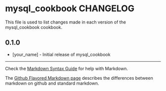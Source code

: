 mysql_cookbook CHANGELOG
========================

This file is used to list changes made in each version of the mysql_cookbook cookbook.

0.1.0
-----
- [your_name] - Initial release of mysql_cookbook

- - -
Check the [Markdown Syntax Guide](http://daringfireball.net/projects/markdown/syntax) for help with Markdown.

The [Github Flavored Markdown page](http://github.github.com/github-flavored-markdown/) describes the differences between markdown on github and standard markdown.
